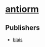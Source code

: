 # [antiorm](https://pypi.org/project/antiorm)



## Publishers
- [blais](https://pypi.org/user/blais)

